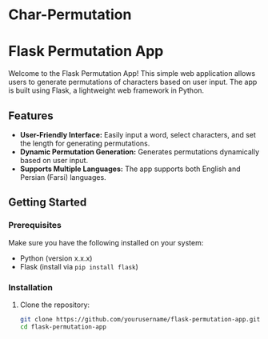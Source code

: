 # Char-Permutation
# Flask Permutation App

Welcome to the Flask Permutation App! This simple web application allows users to generate permutations of characters based on user input. The app is built using Flask, a lightweight web framework in Python.

## Features

- **User-Friendly Interface:** Easily input a word, select characters, and set the length for generating permutations.
- **Dynamic Permutation Generation:** Generates permutations dynamically based on user input.
- **Supports Multiple Languages:** The app supports both English and Persian (Farsi) languages.

## Getting Started

### Prerequisites

Make sure you have the following installed on your system:

- Python (version x.x.x)
- Flask (install via `pip install flask`)

### Installation

1. Clone the repository:

   ```bash
   git clone https://github.com/yourusername/flask-permutation-app.git
   cd flask-permutation-app
